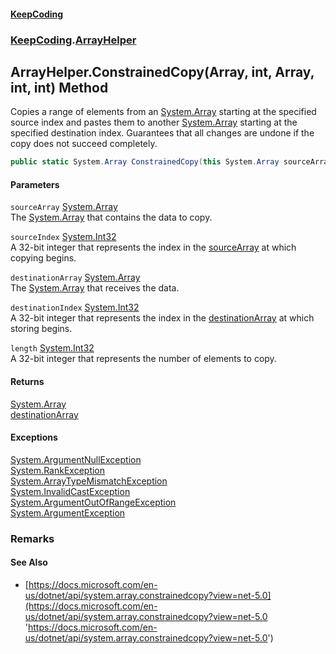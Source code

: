 #### [KeepCoding](index.md 'index')
### [KeepCoding](KeepCoding.md 'KeepCoding').[ArrayHelper](KeepCoding_ArrayHelper.md 'KeepCoding.ArrayHelper')
## ArrayHelper.ConstrainedCopy(Array, int, Array, int, int) Method
Copies a range of elements from an [System.Array](https://docs.microsoft.com/en-us/dotnet/api/System.Array 'System.Array') starting at the specified source index and pastes them to another [System.Array](https://docs.microsoft.com/en-us/dotnet/api/System.Array 'System.Array') starting at the specified destination index. Guarantees that all changes are undone if the copy does not succeed completely.  
```csharp
public static System.Array ConstrainedCopy(this System.Array sourceArray, int sourceIndex, System.Array destinationArray, int destinationIndex, int length);
```
#### Parameters
<a name='KeepCoding_ArrayHelper_ConstrainedCopy(System_Array_int_System_Array_int_int)_sourceArray'></a>
`sourceArray` [System.Array](https://docs.microsoft.com/en-us/dotnet/api/System.Array 'System.Array')  
The [System.Array](https://docs.microsoft.com/en-us/dotnet/api/System.Array 'System.Array') that contains the data to copy.
  
<a name='KeepCoding_ArrayHelper_ConstrainedCopy(System_Array_int_System_Array_int_int)_sourceIndex'></a>
`sourceIndex` [System.Int32](https://docs.microsoft.com/en-us/dotnet/api/System.Int32 'System.Int32')  
A 32-bit integer that represents the index in the [sourceArray](KeepCoding_ArrayHelper_ConstrainedCopy(System_Array_int_System_Array_int_int).md#KeepCoding_ArrayHelper_ConstrainedCopy(System_Array_int_System_Array_int_int)_sourceArray 'KeepCoding.ArrayHelper.ConstrainedCopy(System.Array, int, System.Array, int, int).sourceArray') at which copying begins.
  
<a name='KeepCoding_ArrayHelper_ConstrainedCopy(System_Array_int_System_Array_int_int)_destinationArray'></a>
`destinationArray` [System.Array](https://docs.microsoft.com/en-us/dotnet/api/System.Array 'System.Array')  
The [System.Array](https://docs.microsoft.com/en-us/dotnet/api/System.Array 'System.Array') that receives the data.
  
<a name='KeepCoding_ArrayHelper_ConstrainedCopy(System_Array_int_System_Array_int_int)_destinationIndex'></a>
`destinationIndex` [System.Int32](https://docs.microsoft.com/en-us/dotnet/api/System.Int32 'System.Int32')  
A 32-bit integer that represents the index in the [destinationArray](KeepCoding_ArrayHelper_ConstrainedCopy(System_Array_int_System_Array_int_int).md#KeepCoding_ArrayHelper_ConstrainedCopy(System_Array_int_System_Array_int_int)_destinationArray 'KeepCoding.ArrayHelper.ConstrainedCopy(System.Array, int, System.Array, int, int).destinationArray') at which storing begins.
  
<a name='KeepCoding_ArrayHelper_ConstrainedCopy(System_Array_int_System_Array_int_int)_length'></a>
`length` [System.Int32](https://docs.microsoft.com/en-us/dotnet/api/System.Int32 'System.Int32')  
A 32-bit integer that represents the number of elements to copy.
  
#### Returns
[System.Array](https://docs.microsoft.com/en-us/dotnet/api/System.Array 'System.Array')  
[destinationArray](KeepCoding_ArrayHelper_ConstrainedCopy(System_Array_int_System_Array_int_int).md#KeepCoding_ArrayHelper_ConstrainedCopy(System_Array_int_System_Array_int_int)_destinationArray 'KeepCoding.ArrayHelper.ConstrainedCopy(System.Array, int, System.Array, int, int).destinationArray')
#### Exceptions
[System.ArgumentNullException](https://docs.microsoft.com/en-us/dotnet/api/System.ArgumentNullException 'System.ArgumentNullException')  
[System.RankException](https://docs.microsoft.com/en-us/dotnet/api/System.RankException 'System.RankException')  
[System.ArrayTypeMismatchException](https://docs.microsoft.com/en-us/dotnet/api/System.ArrayTypeMismatchException 'System.ArrayTypeMismatchException')  
[System.InvalidCastException](https://docs.microsoft.com/en-us/dotnet/api/System.InvalidCastException 'System.InvalidCastException')  
[System.ArgumentOutOfRangeException](https://docs.microsoft.com/en-us/dotnet/api/System.ArgumentOutOfRangeException 'System.ArgumentOutOfRangeException')  
[System.ArgumentException](https://docs.microsoft.com/en-us/dotnet/api/System.ArgumentException 'System.ArgumentException')  
### Remarks
#### See Also
- [https://docs.microsoft.com/en-us/dotnet/api/system.array.constrainedcopy?view=net-5.0](https://docs.microsoft.com/en-us/dotnet/api/system.array.constrainedcopy?view=net-5.0 'https://docs.microsoft.com/en-us/dotnet/api/system.array.constrainedcopy?view=net-5.0')
